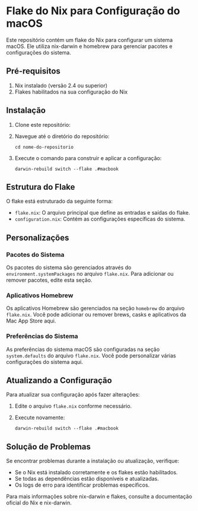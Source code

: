 # Flake do Nix para Configuração do macOS

Este repositório contém um flake do Nix para configurar um sistema macOS. Ele utiliza nix-darwin e homebrew para gerenciar pacotes e configurações do sistema.

## Pré-requisitos

1. Nix instalado (versão 2.4 ou superior)
2. Flakes habilitados na sua configuração do Nix

## Instalação

1. Clone este repositório:

2. Navegue até o diretório do repositório:

   ```
   cd nome-do-repositorio
   ```

3. Execute o comando para construir e aplicar a configuração:

   ```
   darwin-rebuild switch --flake .#macbook
   ```

## Estrutura do Flake

O flake está estruturado da seguinte forma:

- `flake.nix`: O arquivo principal que define as entradas e saídas do flake.
- `configuration.nix`: Contém as configurações específicas do sistema.

## Personalizações

### Pacotes do Sistema

Os pacotes do sistema são gerenciados através do `environment.systemPackages` no arquivo `flake.nix`. Para adicionar ou remover pacotes, edite esta seção.

### Aplicativos Homebrew

Os aplicativos Homebrew são gerenciados na seção `homebrew` do arquivo `flake.nix`. Você pode adicionar ou remover brews, casks e aplicativos da Mac App Store aqui.

### Preferências do Sistema

As preferências do sistema macOS são configuradas na seção `system.defaults` do arquivo `flake.nix`. Você pode personalizar várias configurações do sistema aqui.

## Atualizando a Configuração

Para atualizar sua configuração após fazer alterações:

1. Edite o arquivo `flake.nix` conforme necessário.
2. Execute novamente:

   ```
   darwin-rebuild switch --flake .#macbook
   ```

## Solução de Problemas

Se encontrar problemas durante a instalação ou atualização, verifique:

- Se o Nix está instalado corretamente e os flakes estão habilitados.
- Se todas as dependências estão disponíveis e atualizadas.
- Os logs de erro para identificar problemas específicos.

Para mais informações sobre nix-darwin e flakes, consulte a documentação oficial do Nix e nix-darwin.
